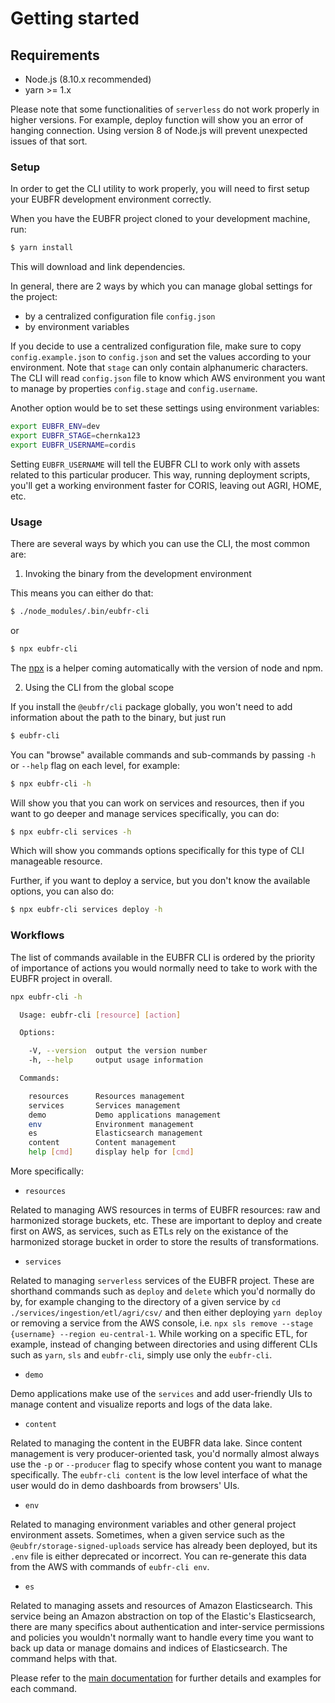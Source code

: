 # Getting started

## Requirements

- Node.js (8.10.x recommended)
- yarn >= 1.x

Please note that some functionalities of `serverless` do not work properly in higher versions. For example, deploy function will show you an error of hanging connection. Using version 8 of Node.js will prevent unexpected issues of that sort.

### Setup

In order to get the CLI utility to work properly, you will need to first setup your EUBFR development environment correctly.

When you have the EUBFR project cloned to your development machine, run:

```sh
$ yarn install
```

This will download and link dependencies.

In general, there are 2 ways by which you can manage global settings for the project:

- by a centralized configuration file `config.json`
- by environment variables

If you decide to use a centralized configuration file, make sure to copy `config.example.json` to `config.json` and set the values according to your environment. Note that `stage` can only contain alphanumeric characters. The CLI will read `config.json` file to know which AWS environment you want to manage by properties `config.stage` and `config.username`.

Another option would be to set these settings using environment variables:

```sh
export EUBFR_ENV=dev
export EUBFR_STAGE=chernka123
export EUBFR_USERNAME=cordis
```

Setting `EUBFR_USERNAME` will tell the EUBFR CLI to work only with assets related to this particular producer. This way, running deployment scripts, you'll get a working environment faster for CORIS, leaving out AGRI, HOME, etc.

### Usage

There are several ways by which you can use the CLI, the most common are:

1.  Invoking the binary from the development environment

This means you can either do that:

```sh
$ ./node_modules/.bin/eubfr-cli
```

or

```sh
$ npx eubfr-cli
```

The [npx](https://www.npmjs.com/package/npx) is a helper coming automatically with the version of node and npm.

2.  Using the CLI from the global scope

If you install the `@eubfr/cli` package globally, you won't need to add information about the path to the binary, but just run

```sh
$ eubfr-cli
```

You can "browse" available commands and sub-commands by passing `-h` or `--help` flag on each level, for example:

```sh
$ npx eubfr-cli -h
```

Will show you that you can work on services and resources, then if you want to go deeper and manage services specifically, you can do:

```sh
$ npx eubfr-cli services -h
```

Which will show you commands options specifically for this type of CLI manageable resource.

Further, if you want to deploy a service, but you don't know the available options, you can also do:

```sh
$ npx eubfr-cli services deploy -h
```

### Workflows

The list of commands available in the EUBFR CLI is ordered by the priority of importance of actions you would normally need to take to work with the EUBFR project in overall.

```sh
npx eubfr-cli -h

  Usage: eubfr-cli [resource] [action]

  Options:

    -V, --version  output the version number
    -h, --help     output usage information

  Commands:

    resources      Resources management
    services       Services management
    demo           Demo applications management
    env            Environment management
    es             Elasticsearch management
    content        Content management
    help [cmd]     display help for [cmd]
```

More specifically:

- `resources`

Related to managing AWS resources in terms of EUBFR resources: raw and harmonized storage buckets, etc. These are important to deploy and create first on AWS, as services, such as ETLs rely on the existance of the harmonized storage bucket in order to store the results of transformations.

- `services`

Related to managing `serverless` services of the EUBFR project. These are shorthand commands such as `deploy` and `delete` which you'd normally do by, for example changing to the directory of a given service by `cd ./services/ingestion/etl/agri/csv/` and then either deploying `yarn deploy` or removing a service from the AWS console, i.e. `npx sls remove --stage {username} --region eu-central-1`. While working on a specific ETL, for example, instead of changing between directories and using different CLIs such as `yarn`, `sls` and `eubfr-cli`, simply use only the `eubfr-cli`.

- `demo`

Demo applications make use of the `services` and add user-friendly UIs to manage content and visualize reports and logs of the data lake.

- `content`

Related to managing the content in the EUBFR data lake. Since content management is very producer-oriented task, you'd normally almost always use the `-p` or `--producer` flag to specify whose content you want to manage specifically. The `eubfr-cli content` is the low level interface of what the user would do in demo dashboards from browsers' UIs.

- `env`

Related to managing environment variables and other general project environment assets. Sometimes, when a given service such as the `@eubfr/storage-signed-uploads` service has already been deployed, but its `.env` file is either deprecated or incorrect. You can re-generate this data from the AWS with commands of `eubfr-cli env`.

- `es`

Related to managing assets and resources of Amazon Elasticsearch. This service being an Amazon abstraction on top of the Elastic's Elasticsearch, there are many specifics about authentication and inter-service permissions and policies you wouldn't normally want to handle every time you want to back up data or manage domains and indices of Elasticsearch. The command helps with that.

Please refer to the [main documentation](../README.md) for further details and examples for each command.

